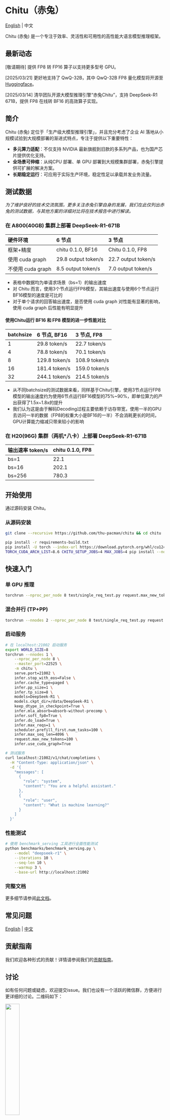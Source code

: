 
# Chitu（赤兔）

[English](/README.md) | 中文


Chitu (赤兔) 是一个专注于效率、灵活性和可用性的高性能大语言模型推理框架。

## 最新动态

[敬请期待] 提供 FP8 转 FP16 算子以支持更多型号 GPU。 

[2025/03/21] 更好地支持了 QwQ-32B，其中 QwQ-32B FP8 量化模型将开源至 [Huggingface](https://huggingface.co/qingcheng-ai/QWQ-32B-FP8)。

[2025/03/14] 清华团队开源大模型推理引擎“赤兔Chitu”，支持 DeepSeek-R1 671B，提供 FP8 在线转 BF16 的高效算子实现。


## 简介

Chitu (赤兔) 定位于「生产级大模型推理引擎」，并且充分考虑了企业 AI 落地从小规模试验到大规模部署的渐进式特点，专注于提供以下重要特性：

- **多元算力适配**：不仅支持 NVIDIA 最新旗舰到旧款的多系列产品，也为国产芯片提供优化支持。
- **全场景可伸缩**：从纯CPU 部署、单 GPU 部署到大规模集群部署，赤兔引擎提供可扩展的解决方案。
- **长期稳定运行**：可应用于实际生产环境，稳定性足以承载并发业务流量。


## 测试数据
*为了维护良好的技术交流氛围，更多关注赤兔引擎自身的发展，我们在此仅列出赤兔的测试数据，与其他方案的详细对比将在技术报告中进行解读。*

### 在 A800(40GB) 集群上部署 DeepSeek-R1-671B

|硬件环境|6 节点|3 节点|
|:---|:---|:---|
|框架+精度|chitu 0.1.0, BF16|Chitu 0.1.0, FP8|
|使用 cuda graph|29.8 output token/s|22.7 output token/s|
|不使用 cuda graph|8.5 output token/s|7.0 output token/s|

- 表格中数据均为单请求场景（bs=1）的输出速度
- 对 Chitu 而言，使用3个节点运行FP8模型，其输出速度与使用6个节点运行BF16模型的速度是可比的
- 对于单个请求的回答输出速度，是否使用 cuda graph 对性能有显著的影响，使用 cuda graph 后性能有明显提升

#### 使用Chitu运行 BF16 和 FP8 模型的进一步性能对比

|batchsize|6 节点, BF16 |3 节点, FP8|
|:---|:---|:---|
|1| 29.8 token/s| 22.7 token/s| 
|4| 78.8 token/s| 70.1 token/s| 
|8| 129.8 token/s| 108.9 token/s| 
|16| 181.4 token/s| 159.0 token/s| 
|32| 244.1 token/s| 214.5 token/s| 

- 从不同batchsize的测试数据来看，同样基于Chitu引擎，使用3节点运行FP8模型的输出速度约为使用6节点运行BF16模型的75%\~90%，即单位算力的产出获得了1.5x\~1.8x的提升
- 我们认为这是由于解码Decoding过程主要依赖于访存带宽，使用一半的GPU去访问一半的数据（FP8的权重大小是BF16的一半）不会消耗更长的时间，GPU计算能力缩减只带来较小的影响

### 在 H20(96G) 集群（两机*八卡）上部署 DeepSeek-R1-671B 

| 输出速率 token/s|chitu 0.1.0, FP8|
|:---|:---|
|bs=1|22.1|
|bs=16|202.1|
|bs=256|780.3|

## 开始使用

通过源码安装 Chitu。

### 从源码安装

```bash
git clone --recursive https://github.com/thu-pacman/chitu && cd chitu

pip install -r requirements-build.txt
pip install -U torch --index-url https://download.pytorch.org/whl/cu124  # 根据您的 CUDA 版本调整
TORCH_CUDA_ARCH_LIST=8.6 CHITU_SETUP_JOBS=4 MAX_JOBS=4 pip install --no-build-isolation .
```

## 快速入门

### 单 GPU 推理

```bash
torchrun --nproc_per_node 8 test/single_req_test.py request.max_new_tokens=64 models=DeepSeek-R1 models.ckpt_dir=/data/DeepSeek-R1 infer.pp_size=1 infer.tp_size=8
```

### 混合并行 (TP+PP)

```bash
torchrun --nnodes 2 --nproc_per_node 8 test/single_req_test.py request.max_new_tokens=64 infer.pp_size=2 infer.tp_size=8 models=DeepSeek-R1 models.ckpt_dir=/data/DeepSeek-R1
```

### 启动服务

```bash
# 在 localhost:21002 启动服务
export WORLD_SIZE=8
torchrun --nnodes 1 \
    --nproc_per_node 8 \
    --master_port=22525 \
    -m chitu \
    serve.port=21002 \
    infer.stop_with_eos=False \
    infer.cache_type=paged \
    infer.pp_size=1 \
    infer.tp_size=8 \
    models=DeepSeek-R1 \
    models.ckpt_dir=/data/DeepSeek-R1 \
    keep_dtype_in_checkpoint=True \
    infer.mla_absorb=absorb-without-precomp \
    infer.soft_fp8=True \
    infer.do_load=True \
    infer.max_reqs=1 \
    scheduler.prefill_first.num_tasks=100 \
    infer.max_seq_len=4096 \
    request.max_new_tokens=100 \
    infer.use_cuda_graph=True

# 测试服务
curl localhost:21002/v1/chat/completions \
  -H "Content-Type: application/json" \
  -d '{
    "messages": [
      {
        "role": "system",
        "content": "You are a helpful assistant."
      },
      {
        "role": "user",
        "content": "What is machine learning?"
      }
    ]
  }'
```

### 性能测试

```bash
# 使用 benchmark_serving 工具进行全面性能测试
python benchmarks/benchmark_serving.py \
    --model "deepseek-r1" \
    --iterations 10 \
    --seq-len 10 \
    --warmup 3 \
    --base-url http://localhost:21002
```

### 完整文档

更多细节请参阅[此文档](/docs/Development.md)。

## 常见问题

[English](/docs/en/FAQ.md) | [中文](/docs/zh/FAQ.md)


## 贡献指南

我们欢迎各种形式的贡献！详情请参阅我们的[贡献指南](/docs/CONTRIBUTING.md)。

## 讨论

如有任何问题或疑虑，欢迎提交issue。我们也设有一个活跃的微信群，方便进行更详细的讨论。二维码如下：

<img src="../WeChatGroup.png" width="30%">

## 许可证

Chitu 项目采用 Apache License v2.0 许可证 - 详见 [LICENSE](/LICENSE) 文件。

本代码仓库还包含遵循其他开源许可证的第三方子模块。你可以在 “third_party/” 目录下找到这些子模块，该目录中包含了它们各自的许可证文件。

## 致谢

在构建 Chitu 的过程中，我们从以下项目中学到了很多，并复用了一些函数：
- [vLLM](https://github.com/vllm-project/vllm)
- [SGLang](https://github.com/sgl-project/sglang)
- [DeepSeek](https://github.com/deepseek-ai)

我们也感谢来自各方的帮助：中国电信、华为、沐曦、燧原等。
